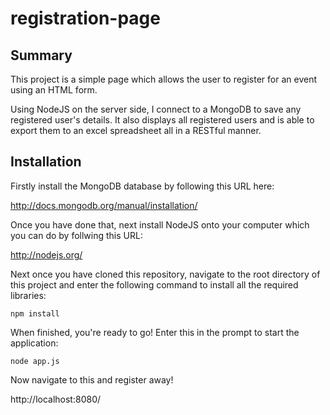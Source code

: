 registration-page
=================

## Summary 

This project is a simple page which allows the user to register for an event using an HTML form.

Using NodeJS on the server side, I connect to a MongoDB to save any registered user's details.
It also displays all registered users and is able to export them to an excel spreadsheet all in a RESTful manner.


## Installation

Firstly install the MongoDB database by following this URL here:

http://docs.mongodb.org/manual/installation/

Once you have done that, next install NodeJS onto your computer which you can do by follwing this URL:

http://nodejs.org/

Next once you have cloned this repository, navigate to the root directory of this project and enter the following command to install all the required libraries:

`npm install`

When finished, you're ready to go! Enter this in the prompt to start the application:

`node app.js`

Now navigate to this and register away!

http://localhost:8080/


